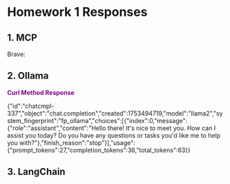 # Homework 1 Responses

## 1. MCP

Brave:


## 2. Ollama

<span style="color: purple;"> **Curl Method Response** </span>

{"id":"chatcmpl-337","object":"chat.completion","created":1753494719,"model":"llama2","system_fingerprint":"fp_ollama","choices":[{"index":0,"message":{"role":"assistant","content":"Hello there! It's nice to meet you. How can I assist you today? Do you have any questions or tasks you'd like me to help you with?"},"finish_reason":"stop"}],"usage":{"prompt_tokens":27,"completion_tokens":36,"total_tokens":63}}


## 3. LangChain
